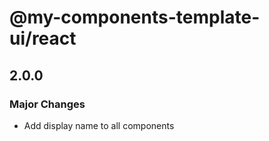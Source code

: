 # @my-components-template-ui/react

## 2.0.0

### Major Changes

- Add display name to all components
